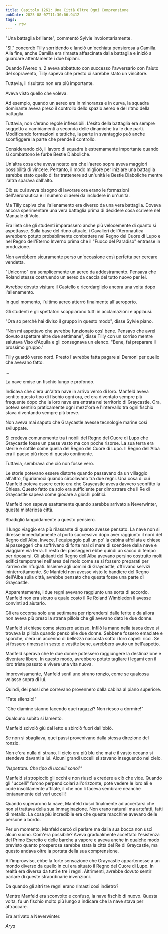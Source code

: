 ```yaml
---
title: Capitolo 1261: Una Città Oltre Ogni Comprensione
pubDate: 2025-08-07T11:30:06.941Z
tags:
    - rtw
---
```



"Una battaglia brillante", commentò Sylvie involontariamente.


"Sì," concordò Tilly sorridendo e lanciò un'occhiata pensierosa a Camilla. Alla fine, anche Camilla era rimasta affascinata dalla battaglia e iniziò a guardare attentamente i due biplani.


Quando l'Aereo n. 2 aveva abbattuto con successo l'avversario con l'aiuto del sopravento, Tilly sapeva che presto ci sarebbe stato un vincitore.


Tuttavia, il risultato non era più importante.


Aveva visto quello che voleva.


Ad esempio, quando un aereo era in minoranza e in curva, la squadra dominante aveva preso il controllo dello spazio aereo e del ritmo della battaglia.


Tuttavia, non c’erano regole inflessibili. L'esito della battaglia era sempre soggetto a cambiamenti a seconda delle dinamiche tra le due parti. Modificando formazioni e tattiche, la parte in svantaggio può anche sconfiggere la parte che prende il controllo.


Considerando ciò, il lavoro di squadra è estremamente importante quando si combattono le furbe Bestie Diaboliche.


Un'altra cosa che aveva notato era che l'aereo sopra aveva maggiori possibilità di vincere. Pertanto, il modo migliore per iniziare una battaglia sarebbe stato quello di far trattenere ad un'unità le Bestie Diaboliche mentre l'altra sparava dall'alto.


Ciò su cui aveva bisogno di lavorare ora erano le formazioni dell'aeronautica e il numero di aerei da includere in un'unità.


Ma Tilly capiva che l'allenamento era diverso da una vera battaglia. Doveva ancora sperimentare una vera battaglia prima di decidere cosa scrivere nel Manuale di Volo.


Era lieta che gli studenti imparassero anche più velocemente di quanto si aspettasse. Sulla base del ritmo attuale, i Cavalieri dell'Aeronautica avrebbero potuto probabilmente combattere nel Regno del Cuore di Lupo e nel Regno dell'Eterno Inverno prima che il "Fuoco del Paradiso" entrasse in produzione.


Non avrebbero sicuramente perso un'occasione così perfetta per cercare vendetta.


"Unicorno" era semplicemente un aereo da addestramento. Pensava che Roland stesse costruendo un aereo da caccia del tutto nuovo per lei.


Avrebbe dovuto visitare il Castello e ricordarglielo ancora una volta dopo l'allenamento.


In quel momento, l'ultimo aereo atterrò finalmente all'aeroporto.


Gli studenti e gli spettatori scoppiarono tutti in acclamazioni e applausi.


"Ora so perché hai diviso il gruppo in questo modo", disse Sylvie piano.


“Non mi aspettavo che avrebbe funzionato così bene. Pensavo che avrei dovuto aspettare altre due settimane", disse Tilly con un sorriso mentre salutava Viso d'Aquila e gli consegnava un elenco. "Bene, fai preparare il prossimo gruppo."


Tilly guardò verso nord. Presto l'avrebbe fatta pagare ai Demoni per quello che avevano fatto.


…


La nave emise un fischio lungo e profondo.


Indicava che c'era un'altra nave in arrivo verso di loro. Manfeld aveva sentito questo tipo di fischio ogni ora, ed era diventato sempre più frequente dopo che la loro nave era entrata nel territorio di Graycastle. Ora, poteva sentirlo praticamente ogni mezz'ora e l'intervallo tra ogni fischio stava diventando sempre più breve.


Non aveva mai saputo che Graycastle avesse tecnologie marine così sviluppate.


Si credeva comunemente tra i nobili del Regno del Cuore di Lupo che Graycastle fosse un paese vasto ma con poche risorse. La sua terra era sterile e sottile come quella del Regno del Cuore di Lupo. Il Regno dell'Alba era il paese più ricco di questo continente.


Tuttavia, sembrava che ciò non fosse vero.


Le storie potevano essere distorte quando passavano da un villaggio all'altro, figuriamoci quando circolavano tra due regni. Una cosa di cui Manfeld poteva essere certo era che Graycastle aveva davvero sconfitto la Chiesa. Questo fatto da solo era sufficiente per dimostrare che il Re di Graycastle sapeva come giocare a giochi politici.


Manfeld non sapeva esattamente quando sarebbe arrivato a Neverwinter, questa misteriosa città.


Sbadigliò languidamente a questo pensiero.


Il lungo viaggio era più rilassante di quanto avesse pensato. La nave non si diresse immediatamente al porto successivo dopo aver raggiunto il nord del Regno dell'Alba. Invece, l'equipaggio pulì un po' la cabina affollata e chiese ai passeggeri che soffrivano di forte mal di mare di scendere dalla nave e viaggiare via terra. Il resto dei passeggeri ebbe quindi un sacco di tempo per riposarsi. Gli abitanti del Regno dell'Alba avevano persino costruito molti edifici temporanei nell'area del molo come se si fossero preparati per l'arrivo dei rifugiati. Insieme agli uomini di Graycastle, offrivano servizi ininterrottamente. Se Manfeld non avesse visto le bandiere del Regno dell'Alba sulla città, avrebbe pensato che questa fosse una parte di Graycastle.


Apparentemente, i due regni avevano raggiunto una sorta di accordo. Manfeld non era sicuro a quale costo il Re Roland Wimbledon li avesse convinti ad aiutarlo.


Gli era occorsa solo una settimana per riprendersi dalle ferite e da allora non aveva più preso la strana pillola che gli avevano dato le due donne.


Manfeld si chiese come stessero adesso. Infilò la mano nella tasca dove si trovava la pillola quando pensò alle due donne. Sebbene fossero emaciate e sporche, c'era un accenno di bellezza nascosta sotto i loro capelli ricci. Se si fossero rimesse in sesto e vestite bene, avrebbero avuto un bell'aspetto.


Manfeld sperava che le due donne potessero raggiungere la destinazione e diventare libere. In questo modo, avrebbero potuto tagliare i legami con il loro triste passato e vivere una vita nuova.


Improvvisamente, Manfeld sentì uno strano ronzio, come se qualcosa volasse sopra di lui.


Quindi, dei passi che correvano provennero dalla cabina al piano superiore.


“Fate silenzio!”


“Che diamine stanno facendo quei ragazzi? Non riesco a dormire!"


Qualcuno subito si lamentò.


Manfeld scivolò giù dal letto e sbirciò fuori dall'oblò.


Se non si sbagliava, quei passi provenivano dalla stessa direzione del ronzio.


Non c'era nulla di strano. Il cielo era più blu che mai e il vasto oceano si stendeva davanti a lui. Alcuni grandi uccelli si stavano inseguendo nel cielo.


<em>“Aspettate. Che tipo di uccelli sono?"</em>






Manfeld si stropicciò gli occhi e non riuscì a credere a ciò che vide. Quando gli "uccelli" furono perpendicolari all'orizzonte, poté vedere le loro ali e code insolitamente affilate, il che non li faceva sembrare neanche lontanamente dei veri uccelli!


Quando superarono la nave, Manfeld riuscì finalmente ad accertarsi che non si trattava della sua immaginazione. Non erano naturali ma artefatti, fatti di metallo. La cosa più incredibile era che queste macchine avevano delle persone a bordo.


Per un momento, Manfeld cercò di parlare ma dalla sua bocca non uscì alcun suono. Com'era possibile? Aveva gradualmente accettato l'esistenza del Primo Esercito e delle barche a vapore e aveva anche in qualche modo previsto quanto prosperosa sarebbe stata la città del Re di Graycastle, ma questo andava oltre la portata della sua comprensione.


All'improvviso, ebbe la forte sensazione che Graycastle appartenesse a un mondo diverso da quello in cui era situato il Regno del Cuore di Lupo. In realtà era diversa da tutti e tre i regni. Altrimenti, avrebbe dovuto sentir parlare di queste straordinarie invenzioni.


Da quando gli altri tre regni erano rimasti così indietro?


Mentre Manfeld era sconvolto e confuso, la nave fischiò di nuovo. Questa volta, fu un fischio molto più lungo a indicare che la nave stava per attraccare.


Era arrivato a Neverwinter.


<em>Arya</em>




                                


                                



